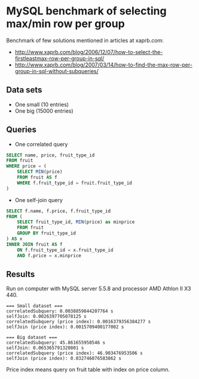 MySQL benchmark of selecting max/min row per group
==================================================

Benchmark of few solutions mentioned in articles at xaprb.com:

* http://www.xaprb.com/blog/2006/12/07/how-to-select-the-firstleastmax-row-per-group-in-sql/
* http://www.xaprb.com/blog/2007/03/14/how-to-find-the-max-row-per-group-in-sql-without-subqueries/

Data sets
---------

* One small (10 entries)
* One big (15000 entries)

Queries
-------

* One correlated query

```sql
SELECT name, price, fruit_type_id
FROM fruit
WHERE price = (
    SELECT MIN(price)
    FROM fruit AS f
    WHERE f.fruit_type_id = fruit.fruit_type_id
)
```

* One self-join query

```sql
SELECT f.name, f.price, f.fruit_type_id
FROM (
    SELECT fruit_type_id, MIN(price) as minprice
    FROM fruit
    GROUP BY fruit_type_id
) AS x
INNER JOIN fruit AS f
    ON f.fruit_type_id = x.fruit_type_id
    AND f.price = x.minprice
```

Results
-------

Run on computer with MySQL server 5.5.8 and processor AMD Athlon II X3 440.

    === Small dataset ===
    correlatedSubquery: 0.0038859844207764 s
    selfJoin: 0.0026397705078125 s
    correlatedSubquery (price index): 0.0016379356384277 s
    selfJoin (price index): 0.0015709400177002 s

    === Big dataset ===
    correlatedSubquery: 45.861655950546 s
    selfJoin: 0.065365791320801 s
    correlatedSubquery (price index): 46.903476953506 s
    selfJoin (price index): 0.032746076583862 s

Price index means query on fruit table with index on price column.